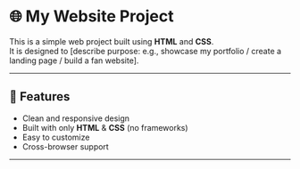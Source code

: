 # 🌐 My Website Project

This is a simple web project built using **HTML** and **CSS**.  
It is designed to [describe purpose: e.g., showcase my portfolio / create a landing page / build a fan website].

---

## 🚀 Features
- Clean and responsive design  
- Built with only **HTML** & **CSS** (no frameworks)  
- Easy to customize  
- Cross-browser support  

---
